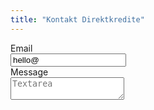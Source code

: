 ```yaml
---
title: "Kontakt Direktkredite"
---
```


<form>
    <div class="field">
        <label class="label">Email</label>
        <div class="control has-icons-left">
            <input class="input is-danger" type="email" placeholder="Email input" value="hello@">
            <span class="icon is-small is-left">
            <i class="fas fa-envelope"></i>
            </span>
        </div>
    </div>
    <div class="field">
        <label class="label">Message</label>
        <div class="control">
            <textarea class="textarea" placeholder="Textarea"></textarea>
        </div>
    </div>
</form>
